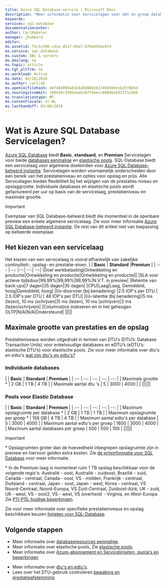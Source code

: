 ```yaml
---
title: Azure SQL Database-service | Microsoft Docs
description: "Meer informatie over Servicelagen voor één en groep databases prestatieniveaus en opslaggrootte opgeven."
keywords: 
services: sql-database
documentationcenter: 
author: CarlRabeler
manager: jhubbard
editor: 
ms.assetid: f5c5c596-cd1e-451f-92a7-b70d4916e974
ms.service: sql-database
ms.custom: DBs & servers
ms.devlang: na
ms.topic: article
ms.tgt_pltfrm: na
ms.workload: Active
ms.date: 02/28/2018
ms.author: carlrab
ms.openlocfilehash: ebfd44098a81b4a9d8863623458460ceb25f0d5d
ms.sourcegitcommit: 168426c3545eae6287febecc8804b1035171c048
ms.translationtype: MT
ms.contentlocale: nl-NL
ms.lasthandoff: 03/08/2018
---
```

# <a name="what-are-azure-sql-database-service-tiers"></a>Wat is Azure SQL Database Servicelagen?

[Azure SQL Database](sql-database-technical-overview.md) biedt **Basic**, **standaard**, en **Premium** Servicelagen voor beide [databases eenmalige](sql-database-single-database-resources.md) en [elastische pools](sql-database-elastic-pool.md). SQL-Database biedt een servicelaag voor algemene doeleinden voor [Azure SQL Database-beheerd instantie](sql-database-managed-instance.md#managed-instance-service-tier). Servicelagen worden voornamelijk onderscheiden door een bereik van het prestatieniveau en opties voor opslag en prijs.  Alle Servicelagen bieden flexibiliteit bij het wijzigen van de prestaties niveau en opslaggrootte.  Individuele databases en elastische pools wordt gefactureerd per uur op basis van de servicelaag, prestatieniveau en maximale grootte.   

> [!IMPORTANT]
> Exemplaar van SQL Database-beheerd biedt die momenteel in de openbare preview een enkele algemene servicelaag. Zie voor meer informatie [Azure SQL Database-beheerd instantie](sql-database-managed-instance.md). De rest van dit artikel niet van toepassing op beheerde exemplaar.

## <a name="choosing-a-service-tier"></a>Het kiezen van een servicelaag

Het kiezen van een servicelaag is vooral afhankelijk van zakelijke continuïteit-, opslag- en prestatie-eisen.
| | **Basic** | **Standard** |**Premium**  |
| :-- | --: |--:| --:| --:| 
|Doel werkbelasting|Ontwikkeling en productie|Ontwikkeling en productie|Ontwikkeling en productie||
|SLA voor actieve tijdsduur|99,99%|99,99%|99,99%|N.V.T. in preview|
|Retentie van back-ups|7 dagen|35 dagen|35 dagen|
|CPU|Laag|Laag, Gemiddeld, hoog|Gemiddeld, hoog|
|I/o-doorvoer (bij benadering) |2.5 IOP's per DTU  | 2.5 IOP's per DTU | 48 IOP's per DTU|
|I/o-latentie (bij benadering)|5 ms (lezen), 10 ms (schrijven)|5 ms (lezen), 10 ms (schrijven)|2 ms (lezen/schrijven)|
|Columnstore indexeren en in het geheugen OLTP|N/A|N/A|Ondersteund|
|||||

## <a name="performance-level-and-storage-size-limits"></a>Maximale grootte van prestaties en de opslag

Prestatieniveaus worden uitgedrukt in termen van DTU’s (DTU’s: Database Transaction Units) voor enkelvoudige databases en eDTU’s (eDTU’s: elastische DTU’s) voor elastische pools. Zie voor meer informatie over dtu's en edtu's [wat zijn dtu's en edtu's?](sql-database-what-is-a-dtu.md)

### <a name="single-databases"></a>Individuele databases

|  | **Basic** | **Standard** | **Premium** | 
| :-- | --: | --: | --: | --: |
| Maximale grootte * | 2 GB | 1 TB | 4 TB  | 
| Maximale aantal dtu 's | 5 | 3000 | 4000 | |
||||||

### <a name="elastic-pools"></a>Pools voor Elastic Database

| | **Basic** | **Standard** | **Premium** | 
| :-- | --: | --: | --: | --: |
| Maximum opslagruimte per database *  | 2 GB | 1 TB | 1 TB | 
| Maximum opslagruimte per groep * | 156 GB | 4 TB | 4 TB | 
| Maximum aantal edtu's per database | 5 | 3000 | 4000 | 
| Maximum aantal edtu's per groep | 1600 | 3000 | 4000 | 
| Maximum aantal databases per groep | 500  | 500 | 100 | 
||||||

> [!IMPORTANT]
> \* Opslagruimten groter dan de hoeveelheid inbegrepen opslagruimte zijn in preview en hiervoor gelden extra kosten. Zie [de prijsinformatie voor SQL Database](https://azure.microsoft.com/pricing/details/sql-database/) voor meer informatie. 
>
> \* In de Premium-laag is momenteel ruim 1 TB opslag beschikbaar voor de volgende regio's: Australië - oost, Australië - zuidoost, Brazilië - zuid, Canada - centraal, Canada - oost, VS - midden, Frankrijk - centraal, Duitsland - centraal, Japan - oost, Japan - west, Korea - centraal, VS Noord-Centraal, Noord-Europa, VS Zuid-Centraal, Zuidoost-Azië, UK - zuid, UK - west, VS - oost2, VS - west, VS (overheid) - Virginia, en West-Europa. Zie [P11-P15: huidige beperkingen](sql-database-resource-limits.md#single-database-limitations-of-p11-and-p15-when-the-maximum-size-greater-than-1-tb).  
> 

Zie voor meer informatie over specifieke prestatieniveaus en opslag beschikbare keuzen [limieten voor SQL-Database](sql-database-resource-limits.md).


## <a name="next-steps"></a>Volgende stappen

- Meer informatie over [databaseresources eenmalige](sql-database-single-database-resources.md).
- Meer informatie over elastische pools, Zie [elastische pools](sql-database-elastic-pool.md).
- Meer informatie over [Azure-abonnement en Servicelimieten, quota's en beperkingen](../azure-subscription-service-limits.md)
* Meer informatie over [dtu's en edtu's](sql-database-what-is-a-dtu.md).
* Lees over het DTU-gebruik controleren [bewaking en prestatieafstemming](sql-database-troubleshoot-performance.md).

